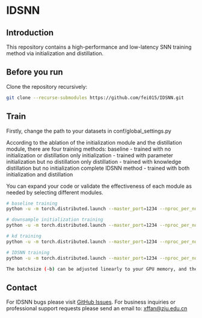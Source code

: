 # IDSNN
## Introduction
This repository contains a high-performance and low-latency SNN training method via initialization and distillation.
## Before you run
Clone the repository recursively:
```bash
git clone --recurse-submodules https://github.com/fei015/IDSNN.git
```
## Train
Firstly, change the path to your datasets in conf/global_settings.py

According to the ablation of the initialization module and the distillation module, there are four training methods:
baseline - trained with no initialization or distillation
only initialization - trained with parameter initialization but no distillation
only distillation - trained with knowledge distillation but no initialization
complete IDSNN method - trained with both initialization and distillation

You can expand your code or validate the effectiveness of each module as needed by selecting different modules.
```bash
# baseline training
python -u -m torch.distributed.launch --master_port=1234 --nproc_per_node=4 train_baseline.py -net Sresnet18 -dataset cifar100 -b 64 -lr 0.05

# downsample initialization training
python -u -m torch.distributed.launch --master_port=1234 --nproc_per_node=4 train_ds.py -net Sresnet18 -dataset cifar100 -b 64 -lr 0.05 

# kd training
python -u -m torch.distributed.launch --master_port=1234 --nproc_per_node=4 train_kd.py -net Sresnet18 -dataset cifar100 -teacher_net resnet34 -b 64 -lr 0.05 

# IDSNN training
python -u -m torch.distributed.launch --master_port=1234 --nproc_per_node=4 train_kd_ds.py -net Sresnet18 -teacher_net resnet34 -dataset cifar100 -b 64 -lr 0.05

The batchsize (-b) can be adjusted linearly to your GPU memory, and the learning rate should be adjusted accordingly.
```
## Contact 

For IDSNN bugs please visit [GitHub Issues](https://github.com/fei015/IDSNN/issues). For business inquiries or professional support requests please send an email to: xffan@zju.edu.cn
